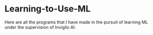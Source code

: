 # Learning-to-Use-ML
Here are all the programs that I have made in the pursuit of learning ML under the supervision of Invigilo AI.
